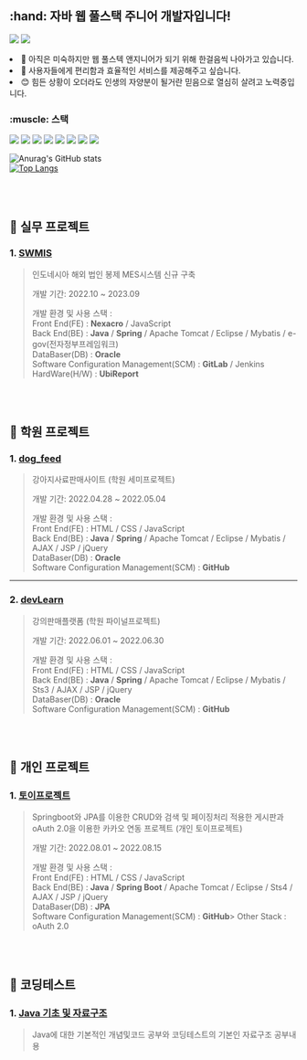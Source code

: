 <h2>:hand: 자바 웹 풀스택 주니어 개발자입니다!</h2>

<a href="https://blog.naver.com/lcr157" target="_blank"><img src="https://img.shields.io/badge/BLOG-green?style=flat-square&logo=naver&logoColor=white"/></a>
<a href="https://www.kaggle.com/chaeryonglim" target="_blank"><img src="https://img.shields.io/badge/Kaggle-blue?style=flat-square&logo=Kaggle&logoColor=white"/></a> <br>

<p>
  <li>🚶 아직은 미숙하지만 웹 풀스텍 앤지니어가 되기 위해 한걸음씩 나아가고 있습니다. </li>
  <li>🤔 사용자들에게 편리함과 효율적인 서비스를 제공해주고 싶습니다. </li>
  <li>😊 힘든 상황이 오더라도 인생의 자양분이 될거란 믿음으로 열심히 살려고 노력중입니다. </li>
</p>

<p><h3>:muscle: 스택</h3></p>
<a href="" target=""><img src="https://img.shields.io/badge/Java-orange?style=flat-square&logo=J&logoColor=white"/></a>
<a href="" target=""><img src="https://img.shields.io/badge/Spring-yellow?style=flat-square&logo=Spring&logoColor=white"/></a>
<a href="" traget""><img src="https://img.shields.io/badge/Oracle-green?style=flat-square&logo=oracle&logoColor=white"></a>
<a href="" traget""><img src="https://img.shields.io/badge/Mybatis-sykblue?style=flat-square&logo=mybatis&logoColor=white"></a>
<a href="" traget""><img src="https://img.shields.io/badge/Javascript-blue?style=flat-square&logo=Javascript&logoColor=white"></a>
<a href="" traget""><img src="https://img.shields.io/badge/Ajax-violet?style=flat-square&logo=Ajax&logoColor=white"></a>
<a href="" traget""><img src="https://img.shields.io/badge/Apache tomcat-A9225C?style=flat-square&logo=apachetomcat&logoColor=white"></a>
<a href="" target=""><img src="https://img.shields.io/badge/GitHub-black?style=flat-square&logo=GitHub&logoColor=white"/></a>
    
![Anurag's GitHub stats](https://github-readme-stats.vercel.app/api?username=lcr157&show_icons=true&theme=dracula)<br>
[![Top Langs](https://github-readme-stats.vercel.app/api/top-langs/?username=lcr157&layout=compact)](https://github.com/anuraghazra/github-readme-stats)

<br><br>


## :pushpin: 실무 프로젝트
### 1. [SWMIS](https://www.etnews.com/20220531000202)
>인도네시아 해외 법인 봉제 MES시스템 신규 구축
>
>개발 기간: 2022.10 ~ 2023.09
>  
>개발 환경 및 사용 스택 : <br>
>Front End(FE) : <b>Nexacro</b> / JavaScript  <br>
>Back End(BE) : <b>Java</b> / <b>Spring</b> / Apache Tomcat / Eclipse / Mybatis / e-gov(전자정부프레임워크)  <br>
>DataBaser(DB) : <b>Oracle</b>  <br>
>Software Configuration Management(SCM) : <b>GitLab</b> / Jenkins <br>
>HardWare(H/W) : <b>UbiReport</b>
>
<br><br>


## :pushpin: 학원 프로젝트
### 1. [dog_feed](https://github.com/lcr157/dogFeed)
>강아지사료판매사이트 (학원 세미프로젝트)  
>
>개발 기간: 2022.04.28 ~ 2022.05.04
>  
>개발 환경 및 사용 스택 : <br>
>Front End(FE) : HTML / CSS / JavaScript <br>
>Back End(BE) : <b>Java</b> / <b>Spring</b> / Apache Tomcat / Eclipse / Mybatis / AJAX / JSP / jQuery <br>
>DataBaser(DB) : <b>Oracle</b>  <br>
>Software Configuration Management(SCM) : <b>GitHub</b>
>

---

### 2. [devLearn](https://github.com/lcr157/FinalProject_DevLearn)
>강의판매플랫폼 (학원 파이널프로젝트)  
>
>개발 기간: 2022.06.01 ~ 2022.06.30  
>  
>개발 환경 및 사용 스택 : <br>
>Front End(FE) : HTML / CSS / JavaScript <br>
>Back End(BE) : <b>Java</b> / <b>Spring</b> / Apache Tomcat / Eclipse / Mybatis / Sts3 / AJAX / JSP / jQuery <br>
>DataBaser(DB) : <b>Oracle</b>  <br>
>Software Configuration Management(SCM) : <b>GitHub</b>
>
<br><br>


## :pushpin: 개인 프로젝트
### 1. [토이프로젝트](https://github.com/lcr157/CRUD_Board)
>Springboot와 JPA를 이용한 CRUD와 검색 및 페이징처리 적용한 게시판과 oAuth 2.0을 이용한 카카오 연동 프로젝트 (개인 토이프로젝트)
>
>개발 기간: 2022.08.01 ~ 2022.08.15  
>  
>개발 환경 및 사용 스택 : <br>
>Front End(FE) : HTML / CSS / JavaScript <br>
>Back End(BE) : <b>Java</b> / <b>Spring Boot</b> / Apache Tomcat / Eclipse / Sts4 / AJAX / JSP / jQuery <br>
>DataBaser(DB) : <b>JPA</b>  <br>
>Software Configuration Management(SCM) : <b>GitHub</b>>
>Other Stack : oAuth 2.0
>

<br><br>


## :pushpin: 코딩테스트
### 1. [Java 기초 및 자료구조](https://github.com/lcr157/Java_BasicAndDataStructer)
>Java에 대한 기본적인 개념및코드 공부와 코딩테스트의 기본인 자료구조 공부내용
>

